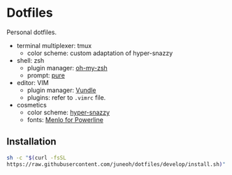 # Dotfiles

Personal dotfiles.

- terminal multiplexer: tmux
  - color scheme: custom adaptation of hyper-snazzy
- shell: zsh
  - plugin manager: [oh-my-zsh](http://ohmyz.sh/)
  - prompt: [pure](https://github.com/sindresorhus/pure)
- editor: VIM
  - plugin manager: [Vundle](https://github.com/VundleVim/Vundle.vim)
  - plugins: refer to `.vimrc` file.
- cosmetics
  - color scheme: [hyper-snazzy](https://github.com/sindresorhus/hyper-snazzy)
  - fonts: [Menlo for Powerline](https://github.com/abertsch/Menlo-for-Powerline)

## Installation

```bash
sh -c "$(curl -fsSL
https://raw.githubusercontent.com/juneoh/dotfiles/develop/install.sh)"
```
